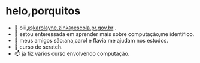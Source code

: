 #  helo,porquitos
- 👋 oiii,@karolayne.zink@escola.pr.gov.br . 
- 👀 estou enteressada em aprender mais sobre computação,me identifico.
- 🌱 meus amigos são:ana,carol e flavia me ajudam nos estudos. 
- 💞️ curso de scratch.
- 📫 ja fiz varios curso envolvendo computação.

<!---
karolaynezink/karolaynezink is a ✨ special ✨ repository because its `README.md` (this file) appears on your GitHub profile.
You can click the Preview link to take a look at your changes.
--->
